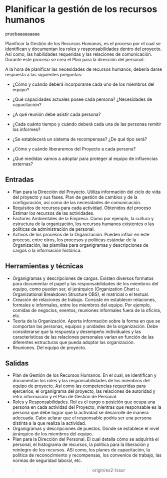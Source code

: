 # Planificar la gestión de los recursos humanos

pruebaaaaaaaaa

Planificar la Gestión de los Recursos Humanos, es el proceso por el cual se identifican y documentan los roles y responsabilidades dentro del proyecto. Así como, las habilidades requeridas y las relaciones de comunicación. Durante este proceso se crea el Plan para la dirección del personal.

A la hora de planificar las necesidades de recursos humanos, debería darse respuesta a las siguientes preguntas:

* ¿Cómo y cuándo deberá incorporarse cada uno de los miembros del equipo?

* ¿Qué capacidades actuales posee cada persona? ¿Necesidades de capacitación?

* ¿A qué reunión debe asistir cada persona?

* ¿Cada cuánto tiempo y cuándo deberá cada una de las personas remitir los informes?

* ¿Se establecerá un sistema de recompensas? ¿De qué tipo será?

* ¿Cómo y cuándo liberaremos del Proyecto a cada persona?

* ¿Qué medidas vamos a adoptar para proteger al equipo de influencias externas?

## Entradas

* Plan para la Dirección del Proyecto. Utiliza información del ciclo de vida del proyecto y sus fases. Plan de gestión de cambios y de la configuración, así como de las necesidades de comunicación.
* Requisitos de recursos para cada actividad. Obtenidos del proceso Estimar los recursos de las actividades.
* Factores Ambientales de la Empresa. Como por ejemplo, la cultura y estructura de la organización, los recursos humanos existentes o las políticas de administración de personal.
* Activos de los procesos de la Organización. Pueden influir en este proceso, entre otros, los procesos y políticas estándar de la Organización, las plantillas para organigramas y descripciones de cargos o la información histórica.

## Herramientas y técnicas

* Organigramas y descripciones de cargos. Existen diversos formatos para documentar el papel y las responsabilidades de los miembros del equipo, como pueden ser,  el jerárquico (Organization Chart u Organizational Breakdown Structure OBS), el matricial o el textual.
* Creación de relaciones de trabajo. Consiste en establecer relaciones, formales e informales, entre los miembros del equipo. Por ejemplo, comidas de negocios, eventos, reuniones informales fuera de la oficina, etc.
* Teoría de la Organización. Aporta información sobre la forma en que se comportan las personas, equipos y unidades de la organización. Debe considerarse que la respuesta y desempeño individuales y las características de las relaciones personales varían en función de las diferentes estructuras que pueda adoptar las organización.
* Reuniones. Del equipo de proyecto.

## Salidas

* Plan de Gestión de los Recursos Humanos. En el cual, se identifican y documentan los roles y las responsabilidades de los miembros del equipo de proyecto. Así como las competencias requeridas para ejercerlos, el organigrama del proyecto, las relaciones de autoridad y retro información y el Plan de Gestión de Personal.
* Roles y Responsabilidades. Rol es el cargo o posición que ocupa una persona en cada actividad del Proyecto, mientras que responsable es la persona que debe lograr que la actividad se desarrolle de manera adecuada. Cabe aclarar que el responsable podría ser una persona distinta a la que realiza la actividad.
* Organigramas y descripciones de puestos.  Donde se establece el nivel jerárquico de los miembros del equipo.
* Plan para la Dirección del Personal.  El cual detalla cómo se adquirirá el personal, el histograma de recursos, la política para la liberación y reintegro de los recursos. ASí como, los planes de capacitación, la política de reconocimiento y recompensas, los convenios de trabajo, las normas de seguridad laboral, etc.
>>>>>>> origin/ex2-Issur
